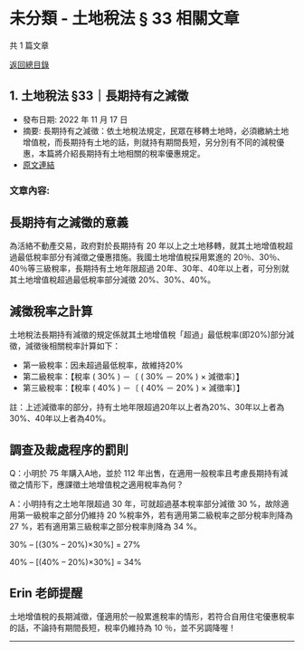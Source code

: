 # 未分類 - 土地稅法 § 33 相關文章

共 1 篇文章

[返回總目錄](00_總目錄.md)

## 1. 土地稅法 §33｜長期持有之減徵

- 發布日期: 2022 年 11 月 17 日
- 摘要: 長期持有之減徵：依土地稅法規定，民眾在移轉土地時，必須繳納土地增值稅，而長期持有土地的話，則就持有期間長短，另分別有不同的減稅優惠，本篇將介紹長期持有土地相關的稅率優惠規定。
- [原文連結](https://www.jasper-realestate.com/%e9%95%b7%e6%9c%9f%e6%8c%81%e6%9c%89%e4%b9%8b%e6%b8%9b%e5%be%b5/)

### 文章內容:

## 長期持有之減徵的意義

為活絡不動產交易，政府對於長期持有 20 年以上之土地移轉，就其土地增值稅超過最低稅率部分有減徵之優惠措施。我國土地增值稅採用累進的 20％、30％、40％等三級稅率，長期持有土地年限超過 20年、30年、40年以上者，可分別就其土地增值稅超過最低稅率部分減徵 20%、30%、40%。

## 減徵稅率之計算

土地稅法長期持有減徵的規定係就其土地增值稅「超過」最低稅率(即20%)部分減徵，減徵後相關稅率計算如下：

- 第一級稅率：因未超過最低稅率，故維持20%
- 第二級稅率：【稅率 ( 30% ) －〔 ( 30% － 20% ) × 減徵率〕】
- 第三級稅率：【稅率 ( 40% ) －〔 ( 40% － 20% ) × 減徵率〕】

註：上述減徵率的部分，持有土地年限超過20年以上者為20%、30年以上者為30%、40年以上者為40%。

## 調查及裁處程序的罰則

Q：小明於 75 年購入A地，並於 112 年出售，在適用一般稅率且考慮長期持有減徵之情形下，應課徵土地增值稅之適用稅率為何？

A：小明持有之土地年限超過 30 年，可就超過基本稅率部分減徵 30 %，故除適用第一級稅率之部分仍維持 20 %稅率外，若有適用第二級稅率之部分稅率則降為 27 %，若有適用第三級稅率之部分稅率則降為 34 %。

30% – [(30% – 20%)×30%] = 27%

40% – [(40% – 20%)×30%] = 34%

## Erin 老師提醒

土地增值稅的長期減徵，僅適用於一般累進稅率的情形，若符合自用住宅優惠稅率的話，不論持有期間長短，稅率仍維持為 10 ％，並不另調降喔！

---

